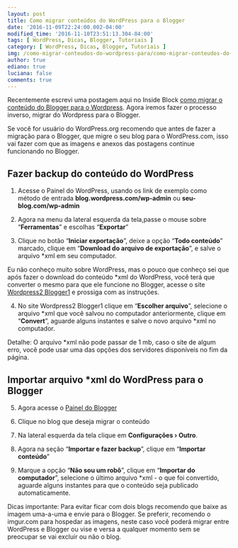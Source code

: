 ```yaml
---
layout: post
title: Como migrar conteúdos do WordPress para o Blogger
date: '2016-11-09T22:24:00.002-04:00'
modified_time: '2016-11-10T23:51:13.304-04:00'
tags: [ WordPress, Dicas, Blogger, Tutoriais ]
category: [ WordPress, Dicas, Blogger, Tutoriais ]
img: /como-migrar-conteudos-do-wordpress-para/como-migrar-conteudos-do-wordpress-para.jpg
author: true
ediano: true
luciana: false
comments: true
---
```


Recentemente escrevi uma postagem aqui no Inside Block <a href="http://www.insideblock.com/2016/11/como-migrar-conteudos-do-blogger-para-o.html" target="_blank">como migrar o conteúdo do Blogger para o Wordpress</a>. Agora iremos fazer o processo inverso, migrar do Wordpress para o Blogger.

Se você for usuário do WordPress.org recomendo que antes de fazer a migração para o Blogger, que migre o seu blog para o WordPress.com, isso vai fazer com que as imagens e anexos das postagens continue funcionando no Blogger.

## Fazer backup do conteúdo do WordPress

1. Acesse o Painel do WordPress, usando os link de exemplo como método de entrada **blog.wordpress<span/>.com/wp-admin** ou **seu-blog<span/>.com/wp-admin**

2. Agora na menu da lateral esquerda da tela,passe o mouse sobre “<b>Ferramentas</b>” e escolhas “**Exportar**”

3. Clique no botão “**Iniciar exportação**”, deixe a opção “**Todo conteúdo**” marcado, clique em “**Download do arquivo de exportação**”, e salve o arquivo *xml em seu computador.

Eu não conheço muito sobre WordPress, mas o pouco que conheço sei que após fazer o download do conteúdo *xml do WordPress, você terá que converter o mesmo para que ele funcione no Blogger, acesse o site <a href="https://wordpress2blogger1.appspot.com/" rel="nofollow" target="_blank">Wordpress2 Blogger1</a> e prossiga com as instruções.

4. No site Wordpress2 Blogger1 clique em “**Escolher arquivo**”, selecione o arquivo *xml que você salvou no computador anteriormente, clique em “**Convert**”, aguarde alguns instantes e salve o novo arquivo *xml no computador.

Detalhe: O arquivo *xml não pode passar de 1 mb, caso o site de algum erro, você pode usar uma das opções dos servidores disponíveis no fim da página.

## Importar arquivo *xml do WordPress para o Blogger

5. Agora acesse o <a href="https://www.blogger.com/home" rel="nofollow" target="_blank">Painel do Blogger</a>

6. Clique no blog que deseja migrar o conteúdo

7. Na lateral esquerda da tela clique em **Configurações › Outro**.

8. Agora na seção “**Importar e fazer backup**”, clique em “**Importar conteúdo**”

9. Marque a opção “**Não sou um robô**”, clique em “**Importar do computador**”, selecione o último arquivo *xml - o que foi convertido, aguarde alguns instantes para que o conteúdo seja publicado automaticamente.

Dicas importante: Para evitar ficar com dois blogs recomendo que baixe as imagem uma-a-uma e envie para o Blogger. Se preferir, recomendo o imgur<span/>.com para hospedar as imagens, neste caso você poderá migrar entre WordPress e Blogger ou vise e versa a qualquer momento sem se preocupar se vai excluir ou não o blog.